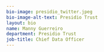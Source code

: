 ```yaml
---
bio-image: presidio_twitter.jpeg
bio-image-alt-text: Presidio Trust
layout: bio
name: Manny Guerreiro
department: Presidio Trust
job-title: Chief Data Officer
---
```

